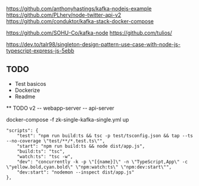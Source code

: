 https://github.com/anthonyhastings/kafka-nodejs-example
https://github.com/PLhery/node-twitter-api-v2
https://github.com/conduktor/kafka-stack-docker-compose

https://github.com/SOHU-Co/kafka-node
https://github.com/tulios/

https://dev.to/talr98/singleton-design-pattern-use-case-with-node-js-typescript-express-js-5ebb

## TODO

- Test basicos
- Dockerize
- Readme

\*\* TODO v2
-- webapp-server
-- api-server

docker-compose -f zk-single-kafka-single.yml up

    "scripts": {
        "test": "npm run build:ts && tsc -p test/tsconfig.json && tap --ts --no-coverage \"test/**/*.test.ts\"",
        "start": "npm run build:ts && node dist/app.js",
        "build:ts": "tsc",
        "watch:ts": "tsc -w",
        "dev": "concurrently -k -p \"[{name}]\" -n \"TypeScript,App\" -c \"yellow.bold,cyan.bold\" \"npm:watch:ts\" \"npm:dev:start\"",
        "dev:start": "nodemon --inspect dist/app.js"
    },
